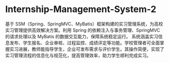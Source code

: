 # Internship-Management-System-2
基于 SSM（Spring、SpringMVC、MyBatis）框架构建的实习管理系统，为高校实习管理提供高效解决方案。利用 Spring 的依赖注入与事务管理、SpringMVC 的请求处理以及 MyBatis 的数据交互能力，保障系统稳定运行。  系统涵盖实习信息发布、学生报名、企业审核、过程监控、成绩评定等功能。学校管理者可全面掌握实习进展，教师能指导学生，企业可发布需求与评价学生。其操作简便，实现了实习管理流程的信息化与规范化，提高管理效率，助力学生顺利完成实习。 
